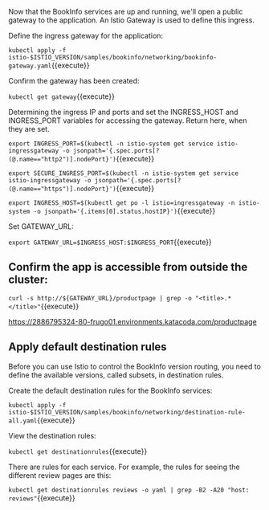 Now that the BookInfo services are up and running, we'll open a public gateway to the application. An Istio Gateway is used to define this ingress.

Define the ingress gateway for the application:

`kubectl apply -f istio-$ISTIO_VERSION/samples/bookinfo/networking/bookinfo-gateway.yaml`{{execute}}

Confirm the gateway has been created:

`kubectl get gateway`{{execute}}

Determining the ingress IP and ports and set the INGRESS_HOST and INGRESS_PORT variables for accessing the gateway. Return here, when they are set.

`export INGRESS_PORT=$(kubectl -n istio-system get service istio-ingressgateway -o jsonpath='{.spec.ports[?(@.name=="http2")].nodePort}')`{{execute}}

`export SECURE_INGRESS_PORT=$(kubectl -n istio-system get service istio-ingressgateway -o jsonpath='{.spec.ports[?(@.name=="https")].nodePort}')`{{execute}}

`export INGRESS_HOST=$(kubectl get po -l istio=ingressgateway -n istio-system -o jsonpath='{.items[0].status.hostIP}')`{{execute}}

Set GATEWAY_URL: 

`export GATEWAY_URL=$INGRESS_HOST:$INGRESS_PORT`{{execute}}

## Confirm the app is accessible from outside the cluster:

`curl -s http://${GATEWAY_URL}/productpage | grep -o "<title>.*</title>"`{{execute}}

https://2886795324-80-frugo01.environments.katacoda.com/productpage

## Apply default destination rules

Before you can use Istio to control the BookInfo version routing, you need to define the available versions, called subsets, in destination rules.

Create the default destination rules for the BookInfo services:

`kubectl apply -f istio-$ISTIO_VERSION/samples/bookinfo/networking/destination-rule-all.yaml`{{execute}}

View the destination rules:

`kubectl get destinationrules`{{execute}}

There are rules for each service. For example, the rules for seeing the different review pages are this:

`kubectl get destinationrules reviews -o yaml | grep -B2 -A20 "host: reviews"`{{execute}}


